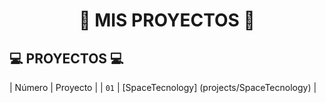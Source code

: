 <div align="center">

# 🔰 MIS PROYECTOS 🔰

</div>

## 💻 PROYECTOS 💻

| Número | Proyecto | 
| `01` | [SpaceTecnology] (projects/SpaceTecnology) |